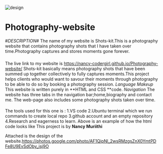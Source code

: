 ![design](https://user-images.githubusercontent.com/87470468/126081860-28e11c60-14f6-448e-bfbf-4537460021bb.jpg)
# Photography-website
#*DESCRIPTION*#
The name of my website is Shots-kit.This is a photography website that contains photography shots that I have taken over time.Photography captures and stores moments gone forever.
 ###
 The live link to my website is https://nancy-codergirl.github.io/Photography-website/
Shots-kit basically means photography shots that have been summed up together collectively to fully captures moments.This project helps clients who would want to savour their moments through photography to be able to do so by booking a photography session.
*Language Makeup*
This website is written purely in **HTML and CSS **code.
*Navigation*
The website has three tabs in the navigation bar;home,biography and contact me.
The web-page also includes some photography shots taken over time.
####
The tools used for this one is : 1.VS code
                                 2.Ubuntu terminal which we run commands to create local repo
                                 3.github account and an empty repository
                                 4.Research and eagerness to learn.
Above is an example of how the html code looks like
This project is by **Nancy Muriithi**


Attached is the design of the website.https://photos.google.com/photo/AF1QipNl_2wsRMzgsZnX0YmtPDFe8U9EvSdOby_isj9O

